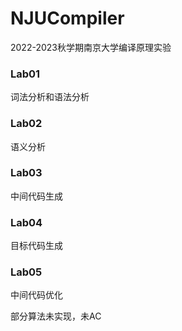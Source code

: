 # NJUCompiler
2022-2023秋学期南京大学编译原理实验



### Lab01

词法分析和语法分析



### Lab02

语义分析



### Lab03

中间代码生成



### Lab04

目标代码生成



### Lab05

中间代码优化

部分算法未实现，未AC